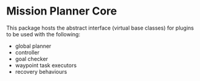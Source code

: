 # Mission Planner Core

This package hosts the abstract interface (virtual base classes) for plugins to be used with the following:
* global planner
* controller
* goal checker
* waypoint task executors
* recovery behaviours